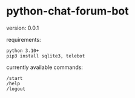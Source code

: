 # python-chat-forum-bot
version: 0.0.1

requirements:
```
python 3.10+
pip3 install sqlite3, telebot
```
currently available commands:
```
/start
/help
/logout
```
